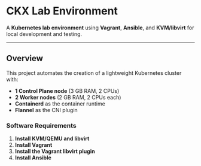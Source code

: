 # CKX Lab Environment

A **Kubernetes lab environment** using **Vagrant**, **Ansible**, and **KVM/libvirt** for local development and testing.

---

## Overview

This project automates the creation of a lightweight Kubernetes cluster with:

- **1 Control Plane node** (3 GB RAM, 2 CPUs)  
- **2 Worker nodes** (2 GB RAM, 2 CPUs each)  
- **Containerd** as the container runtime  
- **Flannel** as the CNI plugin  


### Software Requirements
1. **Install KVM/QEMU and libvirt**
2. **Install Vagrant**
3. **Install the Vagrant libvirt plugin**
4. **Install Ansible**

